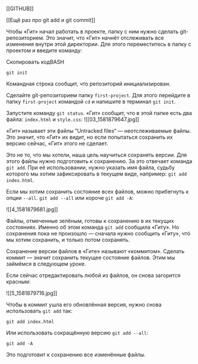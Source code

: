 [[GITHUB]]

[[Ещё раз про git add и git commit]]

Чтобы «Гит» начал работать в проекте, папку с ним нужно сделать git-репозиторием. Это значит, что «Гит» начнёт отслеживать все изменения внутри этой директории. Для этого переместитесь в папку с проектом и введите команду:

Скопировать кодBASH

```
git init 
```

Командная строка сообщит, что репозиторий инициализирован.

Сделайте git-репозиторием папку `first-project`. Для этого перейдите в папку `first-project` командой `cd` и напишите в терминал `git init`.

Запустите команду `git status`. «Гит» сообщит, что в этой папке есть два файла: `index.html` и `style.css`:
![[03_1581879647.jpg]]

«Гит» называет эти файлы ”Untracked files“ — неотслеживаемые файлы. Это значит, что «Гит» их видит, но если попытаться сохранить их версию сейчас, «Гит» этого не сделает.

Это не то, что мы хотели, наша цель научиться сохранять версии. Для этого файлы нужно подготовить к сохранению. За это отвечает команда `git add`. При её использовании, нужно указать имя файла, судьбу которого мы хотим зафиксировать в текущем виде, например: `git add index.html`.

Если мы хотим сохранить состояние всех файлов, можно прибегнуть к опции `--all`. `git add --all` или короче `git add -A`:

![[4_1581879681.jpg]]

Файлы, отмеченные зелёным, готовы к сохранению в их текущих состояниях. Именно об этом команда `git add` сообщила «Гиту». Но сохранения пока не произошло — сначала нужно сообщить «Гиту», чтó мы хотим сохранить, и только потом сохранять.

Сохранение версии файлов в «Гите» называют «коммитом». Сделать коммит — значит сохранить текущее состояние файлов. Этим мы займёмся в следующем уроке.

Если сейчас отредактировать любой из файлов, он снова загорится красным:

![[5_1581879716.jpg]]

Чтобы в коммит ушла его обновлённая версия, нужно снова использовать `git add` так:

```
git add index.html 
```

Или использовать сокращённую версию `git add --all`:

```
git add -A 
```

Это подготовит к сохранению все изменённые файлы.